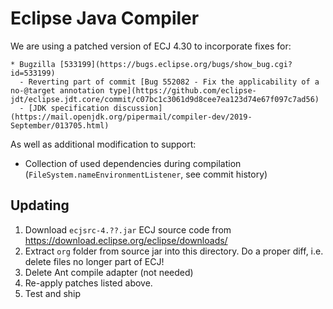 # Eclipse Java Compiler

We are using a patched version of ECJ 4.30 to incorporate fixes for:

```
* Bugzilla [533199](https://bugs.eclipse.org/bugs/show_bug.cgi?id=533199)
  - Reverting part of commit [Bug 552082 - Fix the applicability of a no-@target annotation type](https://github.com/eclipse-jdt/eclipse.jdt.core/commit/c07bc1c3061d9d8cee7ea123d74e67f097c7ad56)
  - [JDK specification discussion](https://mail.openjdk.org/pipermail/compiler-dev/2019-September/013705.html)
```

As well as additional modification to support:

* Collection of used dependencies during compilation (`FileSystem.nameEnvironmentListener`, see commit history)


## Updating

1. Download `ecjsrc-4.??.jar` ECJ source code from https://download.eclipse.org/eclipse/downloads/
2. Extract `org` folder from source jar into this directory.
   Do a proper diff, i.e. delete files no longer part of ECJ!
3. Delete Ant compile adapter (not needed)
4. Re-apply patches listed above.
5. Test and ship
